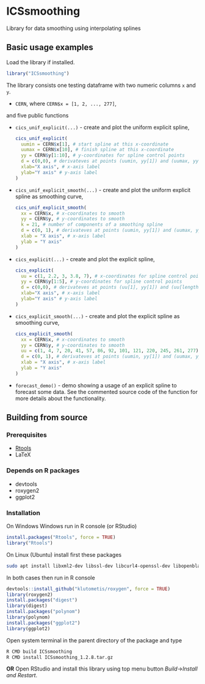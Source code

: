 
 ICSsmoothing
============

Library for data smoothing using interpolating splines

Basic usage examples
--------------------

Load the library if installed.
```R
library("ICSsmoothing")
```

The library consists one testing dataframe with two numeric columns `x` and `y`.

* `CERN`, where `CERN$x = [1, 2, ..., 277]`,

and five public functions 

* `cics_unif_explicit(...)` - create and plot the uniform explicit spline,

	```R
	cics_unif_explicit(
	  uumin = CERN$x[1], # start spline at this x-coordinate
	  uumax = CERN$x[10], # finish spline at this x-coordinate
	  yy = CERN$y[1:10], # y-coordinates for spline control points
	  d = c(0,0), # derivateves at points (uumin, yy[1]) and (uumax, yy[length(yy)])
	  xlab="X axis", # x-axis label
	  ylab="Y axis" # y-axis label
	)
	```
* `cics_unif_explicit_smooth(...)` - create and plot the uniform explicit spline as smoothing curve,

	```R
	cics_unif_explicit_smooth(
	  xx = CERN$x, # x-coordinates to smooth
	  yy = CERN$y, # y-coordinates to smooth
	  k = 21, # number of components of a smoothing spline
	  d = c(0, 1), # derivateves at points (uumin, yy[1]) and (uumax, yy[length(yy)])
	  xlab = "X axis", # x-axis label
	  ylab = "Y axis"
	)
	```

* `cics_explicit(...)` - create and plot the explicit spline,

	```R
	cics_explicit(
	  uu = c(1, 2.2, 3, 3.8, 7), # x-coordinates for spline control points
	  yy = CERN$y[1:5], # y-coordinates for spline control points
	  d = c(0,0), # derivateves at points (uu[1], yy[1]) and (uu[length(uu)], yy[length(yy)])
	  xlab="X axis", # x-axis label
	  ylab="Y axis" # y-axis label
	)
	```
* `cics_explicit_smooth(...)` - create and plot the explicit spline as smoothing curve,

	```R
	cics_explicit_smooth(
	  xx = CERN$x, # x-coordinates to smooth
	  yy = CERN$y, # y-coordinates to smooth
	  uu = c(1, 4, 7, 20, 41, 57, 86, 92, 101, 121, 220, 245, 261, 277), # # x-coordinates for spline control points. uu[1] == xx[1] and uu[length(uu)] == xx[length(xx)]
	  d = c(0, 1), # derivateves at points (uumin, yy[1]) and (uumax, yy[length(yy)])
	  xlab = "X axis", # x-axis label
	  ylab = "Y axis"
	)
	```
* `forecast_demo()` - demo showing a usage of an explicit spline to forecast some data. See the commented source code of the function for more details about the functionality.

Building from source
--------------------

###  Prerequisites
* [Rtools](https://support.posit.co/hc/en-us/articles/200486498-Package-Development-Prerequisites/)
* LaTeX

### Depends on R packages
* devtools
* roxygen2
* ggplot2

### Installation
On Windows Windows run in R console (or RStudio)
```R
install.packages("Rtools", force = TRUE)
library("Rtools")
```
On Linux (Ubuntu) install first these packages
```bash
sudo apt install libxml2-dev libssl-dev libcurl4-openssl-dev libopenblas-dev r-base r-base-dev
```

In both cases then run in R console
```R
devtools::install_github("klutometis/roxygen", force = TRUE)
library(roxygen2)
install.packages("digest")
library(digest)
install.packages("polynom")
library(polynom)
install.packages("ggplot2")
library(ggplot2)
```
Open system terminal in the parent directory of the package and type
```bash
R CMD build ICSsmoothing
R CMD install ICSsmoothing_1.2.8.tar.gz
```
**OR**
Open RStudio and install this library using top menu button *Build*->*Install and Restart*.
